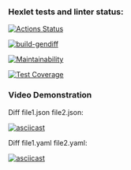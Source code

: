 ### Hexlet tests and linter status:
[![Actions Status](https://github.com/MayukAA/frontend-project-46/workflows/hexlet-check/badge.svg)](https://github.com/MayukAA/frontend-project-46/actions)

[![build-gendiff](https://github.com/MayukAA/frontend-project-46/actions/workflows/build-gendiff.yml/badge.svg)](https://github.com/MayukAA/frontend-project-46/actions/workflows/build-gendiff.yml)

[![Maintainability](https://api.codeclimate.com/v1/badges/fd3a06348e751b291456/maintainability)](https://codeclimate.com/github/MayukAA/frontend-project-46/maintainability)

[![Test Coverage](https://api.codeclimate.com/v1/badges/fd3a06348e751b291456/test_coverage)](https://codeclimate.com/github/MayukAA/frontend-project-46/test_coverage)

### Video Demonstration

Diff file1.json file2.json:

[![asciicast](https://asciinema.org/a/9BO9tU3EXRbUdZNjSqyKkBXRd.png)](https://asciinema.org/a/9BO9tU3EXRbUdZNjSqyKkBXRd)

Diff file1.yaml file2.yaml:

[![asciicast](https://asciinema.org/a/kDP360yZumKR4p9wFzee395O6.png)](https://asciinema.org/a/kDP360yZumKR4p9wFzee395O6)
